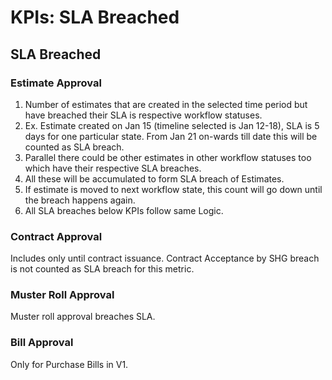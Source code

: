 # KPIs: SLA Breached

## **SLA Breached**

### **Estimate Approval**

1. Number of estimates that are created in the selected time period but have breached their SLA is respective workflow statuses.
2. Ex. Estimate created on Jan 15 (timeline selected is Jan 12-18), SLA is 5 days for one particular state. From Jan 21 on-wards till date this will be counted as SLA breach.
3. Parallel there could be other estimates in other workflow statuses too which have their respective SLA breaches.
4. All these will be accumulated to form SLA breach of Estimates.
5. If estimate is moved to next workflow state, this count will go down until the breach happens again.
6. All SLA breaches below KPIs follow same Logic.

### Contract Approval&#x20;

Includes only until contract issuance. Contract Acceptance by SHG breach is not counted as SLA breach for this metric.

### Muster Roll Approval

Muster roll approval breaches SLA.

### Bill Approval

Only for Purchase Bills in V1.
